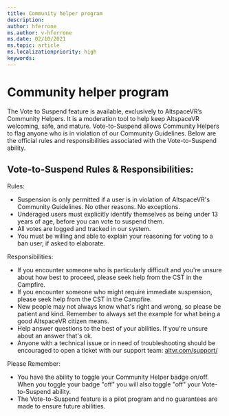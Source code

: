 ```yaml
---
title: Community helper program
description: 
author: hferrone
ms.author: v-hferrone
ms.date: 02/10/2021
ms.topic: article
ms.localizationpriority: high
keywords: 
---
```


# Community helper program

The Vote to Suspend feature is available, exclusively to AltspaceVR’s Community Helpers. It is a moderation tool to help keep AltspaceVR welcoming, safe, and mature. Vote-to-Suspend allows Community Helpers to flag anyone who is in violation of our Community Guidelines. Below are the official rules and responsibilities associated with the Vote-to-Suspend ability. 

## Vote-to-Suspend Rules & Responsibilities: 

Rules: 

* Suspension is only permitted if a user is in violation of AltspaceVR's Community Guidelines. No other reasons. No exceptions.  
* Underaged users must explicitly identify themselves as being under 13 years of age, before you can vote to suspend them. 
* All votes are logged and tracked in our system. 
* You must be willing and able to explain your reasoning for voting to a ban user, if asked to elaborate. 

Responsibilities: 

* If you encounter someone who is particularly difficult and you're unsure about how best to proceed, please seek help from the CST in the Campfire.  
* If you encounter someone who might require immediate suspension, please seek help from the CST in the Campfire. 
* New people may not always know what's right and wrong, so please be patient and kind. Remember to always set the example for what being a good AltspaceVR citizen means. 
* Help answer questions to the best of your abilities. If you're unsure about an answer that's ok. 
* Anyone with a technical issue or in need of troubleshooting should be encouraged to open a ticket with our support team: [altvr.com/support/](altvr.com/support/)

Please Remember: 

* You have the ability to toggle your Community Helper badge on/off. When you toggle your badge "off" you will also toggle "off" your Vote-to-Suspend ability. 
* The Vote-to-Suspend feature is a pilot program and no guarantees are made to ensure future abilities. 